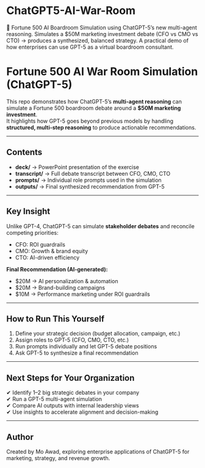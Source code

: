 # ChatGPT5-AI-War-Room
💼 Fortune 500 AI Boardroom Simulation using ChatGPT-5’s new multi-agent reasoning. Simulates a $50M marketing investment debate (CFO vs CMO vs CTO) → produces a synthesized, balanced strategy. A practical demo of how enterprises can use GPT-5 as a virtual boardroom consultant.

# Fortune 500 AI War Room Simulation (ChatGPT-5)

This repo demonstrates how ChatGPT-5’s **multi-agent reasoning** can simulate a Fortune 500 boardroom debate around a **$50M marketing investment**.  
It highlights how GPT-5 goes beyond previous models by handling **structured, multi-step reasoning** to produce actionable recommendations.  

---

## Contents
- **deck/** → PowerPoint presentation of the exercise  
- **transcript/** → Full debate transcript between CFO, CMO, CTO  
- **prompts/** → Individual role prompts used in the simulation  
- **outputs/** → Final synthesized recommendation from GPT-5  

---

## Key Insight
Unlike GPT-4, ChatGPT-5 can simulate **stakeholder debates** and reconcile competing priorities:
- CFO: ROI guardrails  
- CMO: Growth & brand equity  
- CTO: AI-driven efficiency  

**Final Recommendation (AI-generated):**
- $20M → AI personalization & automation  
- $20M → Brand-building campaigns  
- $10M → Performance marketing under ROI guardrails  

---

## How to Run This Yourself
1. Define your strategic decision (budget allocation, campaign, etc.)  
2. Assign roles to GPT-5 (CFO, CMO, CTO, etc.)  
3. Run prompts individually and let GPT-5 debate positions  
4. Ask GPT-5 to synthesize a final recommendation  

---

## Next Steps for Your Organization
✔ Identify 1–2 big strategic debates in your company  
✔ Run a GPT-5 multi-agent simulation  
✔ Compare AI outputs with internal leadership views  
✔ Use insights to accelerate alignment and decision-making  

---

## Author
Created by Mo Awad, exploring enterprise applications of ChatGPT-5 for marketing, strategy, and revenue growth.  
